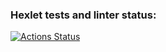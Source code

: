 ### Hexlet tests and linter status:
[![Actions Status](https://github.com/arsenbotsii/frontend-project-lvl1/workflows/hexlet-check/badge.svg)](https://github.com/arsenbotsii/frontend-project-lvl1/actions)